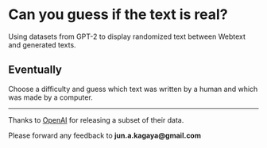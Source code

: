 # Can you guess if the text is real?

Using datasets from GPT-2 to display randomized text between Webtext and generated texts.

## Eventually
Choose a difficulty and guess which text was written by a human and which was made by a computer.

---

Thanks to [OpenAI](https://github.com/openai/gpt-2-output-dataset) for releasing a subset of their data.

Please forward any feedback to __jun.a.kagaya@gmail.com__
